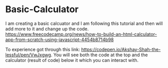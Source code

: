 # Basic-Calculator

I am creating a basic calcuator and I am following this tutorial and then will add more to it and change up the code.
https://www.freecodecamp.org/news/how-to-build-an-html-calculator-app-from-scratch-using-javascript-4454b8714b98

To experience got through this link: https://codepen.io/Akshay-Shah-the-lessful/pen/VwJxgwg. You will see both the code at the top and the calculator (result of code) below it which you can interact with.

